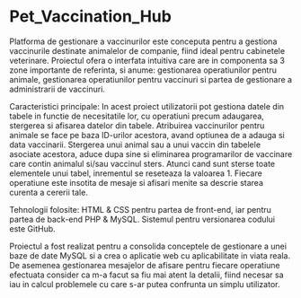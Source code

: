 # Pet_Vaccination_Hub

Platforma de gestionare a vaccinurilor este conceputa pentru a gestiona vaccinurile destinate animalelor de companie, fiind ideal pentru cabinetele veterinare. Proiectul ofera o interfata intuitiva care are in componenta sa 3 zone importante de referinta, si anume: gestionarea operatiunilor pentru animale, gestionarea operatiunilor pentru vaccinuri si partea de gestionare a administrarii de vaccinuri.

Caracteristici principale: In acest proiect utilizatorii pot gestiona datele din tabele in functie de necesitatile lor, cu operatiuni precum adaugarea, stergerea si afisarea datelor din tabele. Atribuirea vaccinurilor pentru animale se face pe baza ID-urilor acestora, avand optiunea de a adauga si data vaccinarii. Stergerea unui animal sau a unui vaccin din tabelele asociate acestora, aduce dupa sine si eliminarea programarilor de vaccinare care contin animalul si/sau vaccinul sters. Atunci cand sunt sterse toate elementele unui tabel, inrementul se reseteaza la valoarea 1. Fiecare operatiune este insotita de mesaje si afisari menite sa descrie starea curenta a cererii tale.

Tehnologii folosite: HTML & CSS pentru partea de front-end, iar pentru partea de back-end PHP & MySQL. Sistemul pentru versionarea codului este GitHub.

Proiectul a fost realizat pentru a consolida conceptele de gestionare a unei baze de date MySQL si a crea o aplicatie web cu aplicabilitate in viata reala. De asemenea gestionarea mesajelor de afisare pentru fiecare operatiune efectuata consider ca m-a facut sa fiu mai atent la detalii, fiind necesar sa iau in calcul problemele cu care s-ar putea confrunta un simplu utilizator.



